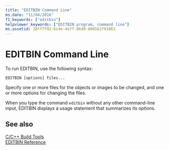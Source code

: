 ```yaml
---
title: "EDITBIN Command Line"
ms.date: "11/04/2016"
f1_keywords: ["editbin"]
helpviewer_keywords: ["EDITBIN program, command line"]
ms.assetid: 28ff7f92-6c4e-4e7f-86d8-80d5b2f91662
---
```

# EDITBIN Command Line

To run EDITBIN, use the following syntax:

```
EDITBIN [options] files...
```

Specify one or more files for the objects or images to be changed, and one or more options for changing the files.

When you type the command `editbin` without any other command-line input, EDITBIN displays a usage statement that summarizes its options.

## See also

[C/C++ Build Tools](../../build/reference/c-cpp-build-tools.md)<br/>
[EDITBIN Reference](../../build/reference/editbin-reference.md)
